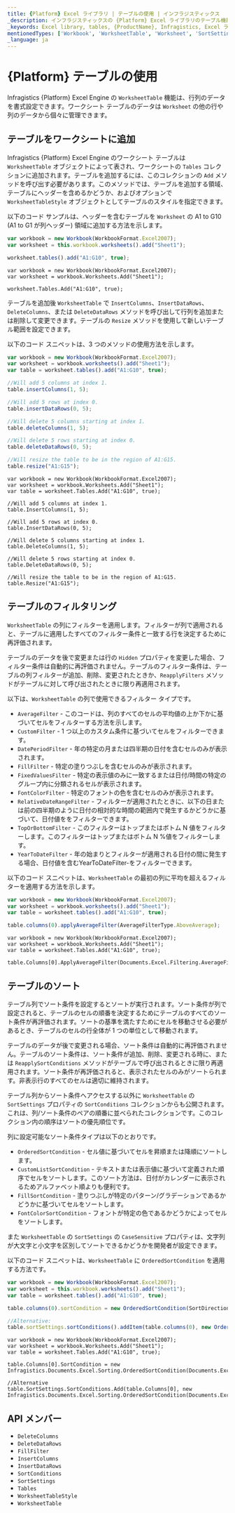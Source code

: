 ```yaml
---
title: {Platform} Excel ライブラリ | テーブルの使用 | インフラジスティックス
_description: インフラジスティックスの {Platform} Excel ライブラリのテーブル機能を使用して、行と列のデータを書式設定します。詳細については、{ProductName} Excel のチュートリアルを参照してください。
_keywords: Excel library, tables, {ProductName}, Infragistics, Excel ライブラリ, テーブル, インフラジスティックス
mentionedTypes: ['Workbook', 'WorksheetTable', 'Worksheet', 'SortSettings']
_language: ja
---
```

# {Platform} テーブルの使用

Infragistics {Platform} Excel Engine の `WorksheetTable` 機能は、行列のデータを書式設定できます。ワークシート テーブルのデータは `Worksheet` の他の行や列のデータから個々に管理できます。

<!--## {Platform} Using Tables Example


<code-view style="height: 500px"
           data-demos-base-url="{environment:dvDemosBaseUrl}"
           iframe-src="{environment:dvDemosBaseUrl}/excel/excel-library-working-with-tables"
           alt="{Platform} Using Tables Example" >
</code-view>

-->


<div class="divider--half"></div>

## テーブルをワークシートに追加
Infragistics {Platform} Excel Engine のワークシート テーブルは `WorksheetTable` オブジェクトによって表され、ワー​​クシートの `Tables` コレクションに追加されます。テーブルを追加するには、このコレクションの `Add` メソッドを呼び出す必要があります。このメソッドでは、テーブルを追加する領域、テーブルにヘッダーを含めるかどうか、およびオプションで `WorksheetTableStyle` オブジェクトとしてテーブルのスタイルを指定できます。

以下のコード サンプルは、ヘッダーを含むテーブルを `Worksheet` の A1 to G10 (A1 to G1 が列ヘッダー) 領域に追加する方法を示します。

```ts
var workbook = new Workbook(WorkbookFormat.Excel2007);
var worksheet = this.workbook.worksheets().add("Sheet1");

worksheet.tables().add("A1:G10", true);
```

```razor
var workbook = new Workbook(WorkbookFormat.Excel2007);
var worksheet = workbook.Worksheets.Add("Sheet1");

worksheet.Tables.Add("A1:G10", true);
```

テーブルを追加後 `WorksheetTable` で `InsertColumns`、`InsertDataRows`、`DeleteColumns`、または `DeleteDataRows` メソッドを呼び出して行列を追加または削除して変更できます。テーブルの `Resize` メソッドを使用して新しいテーブル範囲を設定できます。

以下のコード スニペットは、3 つのメソッドの使用方法を示します。

```ts
var workbook = new Workbook(WorkbookFormat.Excel2007);
var worksheet = workbook.worksheets().add("Sheet1");
var table = worksheet.tables().add("A1:G10", true);

//Will add 5 columns at index 1.
table.insertColumns(1, 5);

//Will add 5 rows at index 0.
table.insertDataRows(0, 5);

//Will delete 5 columns starting at index 1.
table.deleteColumns(1, 5);

//Will delete 5 rows starting at index 0.
table.deleteDataRows(0, 5);

//Will resize the table to be in the region of A1:G15.
table.resize("A1:G15");
```

```razor
var workbook = new Workbook(WorkbookFormat.Excel2007);
var worksheet = workbook.Worksheets.Add("Sheet1");
var table = worksheet.Tables.Add("A1:G10", true);

//Will add 5 columns at index 1.
table.InsertColumns(1, 5);

//Will add 5 rows at index 0.
table.InsertDataRows(0, 5);

//Will delete 5 columns starting at index 1.
table.DeleteColumns(1, 5);

//Will delete 5 rows starting at index 0.
table.DeleteDataRows(0, 5);

//Will resize the table to be in the region of A1:G15.
table.Resize("A1:G15");
```

## テーブルのフィルタリング
`WorksheetTable` の列にフィルターを適用します。フィルターが列で適用されると、テーブルに適用したすべてのフィルター条件と一致する行を決定するために再評価されます。

テーブルのデータを後で変更または行の `Hidden` プロパティを変更した場合、フィルター条件は自動的に再評価されません。テーブルのフィルター条件は、テーブルの列フィルターが追加、削除、変更されたときか、`ReapplyFilters` メソッドがテーブルに対して呼び出されたときに限り再適用されます。

以下は、`WorksheetTable` の列で使用できるフィルター タイプです。

- `AverageFilter` - このコードは、列のすべてのセルの平均値の上か下かに基づいてセルをフィルターする方法を示します。
- `CustomFilter` - 1 つ以上のカスタム条件に基づいてセルをフィルターできます。
- `DatePeriodFilter` - 年の特定の月または四半期の日付を含むセルのみが表示されます。
- `FillFilter` - 特定の塗りつぶしを含むセルのみが表示されます。
- `FixedValuesFilter` - 特定の表示値のみに一致するまたは日付/時間の特定のグループ内に分類されるセルが表示されます。
- `FontColorFilter` - 特定のフォントの色を含むセルのみが表示されます。
- `RelativeDateRangeFilter` - フィルターが適用されたときに、以下の日または前の四半期のように日付の相対的な時間の範囲内で発生するかどうかに基づいて、日付値ををフィルターできます。
- `TopOrBottomFilter` - このフィルターはトップまたはボトム N 値をフィルターします。このフィルターはトップまたはボトム N %値をフィルターします。
- `YearToDateFilter` - 年の始まりとフィルターが適用される日付の間に発生する場合、日付値を含むYearToDateFilter-をフィルターできます。

以下のコード スニペットは、`WorksheetTable` の最初の列に平均を超えるフィルターを適用する方法を示します。

```ts
var workbook = new Workbook(WorkbookFormat.Excel2007);
var worksheet = workbook.worksheets().add("Sheet1");
var table = worksheet.tables().add("A1:G10", true);

table.columns(0).applyAverageFilter(AverageFilterType.AboveAverage);
```

```razor
var workbook = new Workbook(WorkbookFormat.Excel2007);
var worksheet = workbook.Worksheets.Add("Sheet1");
var table = worksheet.Tables.Add("A1:G10", true);

table.Columns[0].ApplyAverageFilter(Documents.Excel.Filtering.AverageFilterType.AboveAverage);
```

## テーブルのソート
テーブル列でソート条件を設定するとソートが実行されます。ソート条件が列で設定されると、テーブルのセルの順番を決定するためにテーブルのすべてのソート条件が再評価されます。ソートの基準を満たすためにセルを移動させる必要があるとき、テーブルのセルの行全体が 1 つの単位として移動されます。

テーブルのデータが後で変更される場合、ソート条件は自動的に再評価されません。テーブルのソート条件は、ソート条件が追加、削除、変更される時に、または `ReapplySortConditions` メソッドがテーブルで呼び出されるときに限り再適用されます。ソート条件が再評価されると、表示されたセルのみがソートられます。非表示行のすべてのセルは適切に維持されます。

テーブル列からソート条件へアクセスする以外に `WorksheetTable` の `SortSettings` プロパティの `SortConditions` コレクションからも公開されます。これは、列/ソート条件のペアの順番に並べられたコレクションです。このコレクション内の順序はソートの優先順位です。

列に設定可能なソート条件タイプは以下のとおりです。

- `OrderedSortCondition` - セル値に基づいてセルを昇順または降順にソートします。
- `CustomListSortCondition` - テキストまたは表示値に基づいて定義された順序でセルをソートします。このソート方法は、日付がカレンダーに表示されるためアルファベット順よりも便利です。
- `FillSortCondition` - 塗りつぶしが特定のパターン/グラデーションであるかどうかに基づいてセルをソートします。
- `FontColorSortCondition` - フォントが特定の色であるかどうかによってセルをソートします。

また `WorksheetTable` の `SortSettings` の `CaseSensitive` プロパティは、文字列が大文字と小文字を区別してソートできるかどうかを開発者が設定できます。

以下のコード スニペットは、`WorksheetTable` に `OrderedSortCondition` を適用する方法です。

```ts
var workbook = new Workbook(WorkbookFormat.Excel2007);
var worksheet = this.workbook.worksheets().add("Sheet1");
var table = worksheet.tables().add("A1:G10", true);

table.columns(0).sortCondition = new OrderedSortCondition(SortDirection.Ascending);

//Alternative:
table.sortSettings.sortConditions().addItem(table.columns(0), new OrderedSortCondition(SortDirection.Ascending));
```

```razor
var workbook = new Workbook(WorkbookFormat.Excel2007);
var worksheet = workbook.Worksheets.Add("Sheet1");
var table = worksheet.Tables.Add("A1:G10", true);

table.Columns[0].SortCondition = new Infragistics.Documents.Excel.Sorting.OrderedSortCondition(Documents.Excel.Sorting.SortDirection.Ascending);

//Alternative
table.SortSettings.SortConditions.Add(table.Columns[0], new Infragistics.Documents.Excel.Sorting.OrderedSortCondition(Documents.Excel.Sorting.SortDirection.Ascending));
```

## API メンバー

 - `DeleteColumns`
 - `DeleteDataRows`
 - `FillFilter`
 - `InsertColumns`
 - `InsertDataRows`
 - `SortConditions`
 - `SortSettings`
 - `Tables`
 - `WorksheetTableStyle`
 - `WorksheetTable`
